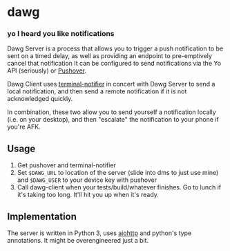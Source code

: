 # dawg
### yo I heard you like notifications


Dawg Server is a process that allows you to trigger a push notification to be sent on a timed delay, as well as providing an endpoint to pre-emptively cancel that notification
It can be configured to send notifications via the Yo API (seriously) or [Pushover](https://pushover.net/).

Dawg Client uses [terminal-notifier](https://github.com/julienXX/terminal-notifier) in concert with Dawg Server to send a local notification, and then send a remote notification if it is not acknowledged quickly.

In combination, these two allow you to send yourself a notification locally (i.e. on your desktop), and then "escalate" the notification to your phone if you're AFK.

## Usage
1. Get pushover and terminal-notifier
2. Set `$DAWG_URL` to location of the server (slide into dms to just use mine) and `$DAWG_USER` to your device key with pushover
3. Call dawg-client when your tests/build/whatever finishes. Go to lunch if it's taking too long. It'll hit you up when it's ready.

## Implementation
The server is written in Python 3, uses [aiohttp](https://aiohttp.readthedocs.io/en/stable/) and python's type annotations. It might be overengineered just a bit.

